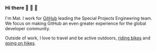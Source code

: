 ### Hi there 👋 🚴 🚵

I'm Mat. I work for [GitHub](https://github.com) leading the Special Projects Engineering team. We focus on making GitHub an even greater experience for the global developer community.

Outside of work, I love to travel and be active outdoors, [riding bikes](https://www.strava.com/athletes/8835873) and [going on hikes](https://www.komoot.com/user/496270403855).
